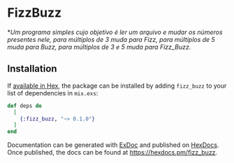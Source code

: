 # FizzBuzz

**Um programa simples cujo objetivo é ler um arquivo e mudar os números presentes nele, para múltiplos de 3 muda para Fizz, para múltiplos de 5 muda para Buzz, para múltiplos de 3 e 5 muda para Fizz_Buzz.*

## Installation

If [available in Hex](https://hex.pm/docs/publish), the package can be installed
by adding `fizz_buzz` to your list of dependencies in `mix.exs`:

```elixir
def deps do
  [
    {:fizz_buzz, "~> 0.1.0"}
  ]
end
```

Documentation can be generated with [ExDoc](https://github.com/elixir-lang/ex_doc)
and published on [HexDocs](https://hexdocs.pm). Once published, the docs can
be found at <https://hexdocs.pm/fizz_buzz>.

